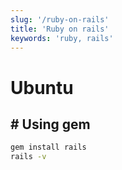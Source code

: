 ```yaml
---
slug: '/ruby-on-rails'
title: 'Ruby on rails'
keywords: 'ruby, rails'
---
```


# Ubuntu

## # Using gem

```bash
gem install rails
rails -v
```

